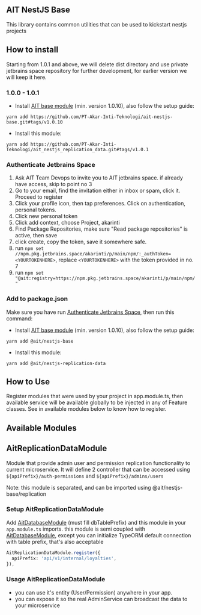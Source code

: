 ## AIT NestJS Base

This library contains common utilities that can be used to kickstart nestjs projects

## How to install

Starting from 1.0.1 and above, we will delete dist directory and use private jetbrains space repository for further development, for earlier version we will keep it here.

### 1.0.0 - 1.0.1

- Install [AIT base module](https://github.com/PT-Akar-Inti-Teknologi/ait_nestjs_base) (min. version 1.0.10), also follow the setup guide:
```
yarn add https://github.com/PT-Akar-Inti-Teknologi/ait-nestjs-base.git#tags/v1.0.10
```
- Install this module:
```
yarn add https://github.com/PT-Akar-Inti-Teknologi/ait_nestjs_replication_data.git#tags/v1.0.1
```

### Authenticate Jetbrains Space

1. Ask AIT Team Devops to invite you to AIT jetbrains space. if already have access, skip to point no 3
2. Go to your email, find the invitation either in inbox or spam, click it. Proceed to register
3. Click your profile icon, then tap preferences. Click on authentication, personal tokens.
4. Click new personal token
5. Click add context, choose Project, akarinti
6. Find Package Repositories, make sure "Read package repositories" is active, then save
7. click create, copy the token, save it somewhere safe.
8. run `npm set //npm.pkg.jetbrains.space/akarinti/p/main/npm/:_authToken=<YOURTOKENHERE>`, replace `<YOURTOKENHERE>` with the token provided in no. 7
9. run `npm set "@ait:registry=https://npm.pkg.jetbrains.space/akarinti/p/main/npm/"`

### Add to package.json
Make sure you have run [Authenticate Jetbrains Space](#authenticate-jetbrains-space), then run this command:

- Install [AIT base module](https://github.com/PT-Akar-Inti-Teknologi/ait_nestjs_base) (min. version 1.0.10), also follow the setup guide:
```
yarn add @ait/nestjs-base
```
- Install this module:
```
yarn add @ait/nestjs-replication-data
```

## How to Use

Register modules that were used by your project in app.module.ts, then available service will be available globally to be injected in any of Feature classes. See in available modules below to know how to register.

## Available Modules

## AitReplicationDataModule

Module that provide admin user and permission replication functionality to current microservice. It will define 2 controller that can be accessed using `${apiPrefix}/auth-permissions` and `${apiPrefix}/admins/users`

Note: this module is separated, and can be imported using @ait/nestjs-base/replication

### Setup AitReplicationDataModule

Add [AitDatabaseModule](#aitdatabasemodule) (must fill dbTablePrefix) and this module in your `app.module.ts` imports. this module is semi coupled with [AitDatabaseModule](#aitdatabasemodule), except you can initialize TypeORM default connection with table prefix, that's also acceptable

```ts
AitReplicationDataModule.register({
  apiPrefix: 'api/v1/internal/loyalties',
}),
```

### Usage AitReplicationDataModule

- you can use it's entity (User/Permission) anywhere in your app.
- you can expose it so the real AdminService can broadcast the data to your microservice